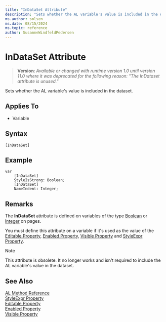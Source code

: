 ```yaml
---
title: "InDataSet Attribute"
description: "Sets whether the AL variable's value is included in the dataset."
ms.author: solsen
ms.date: 08/15/2024
ms.topic: reference
author: SusanneWindfeldPedersen
---
```

[//]: # (START>DO_NOT_EDIT)
[//]: # (IMPORTANT:Do not edit any of the content between here and the END>DO_NOT_EDIT.)
[//]: # (Any modifications should be made in the .xml files in the ModernDev repo.)

# InDataSet Attribute
> **Version**: _Available or changed with runtime version 1.0 until version 11.0 where it was deprecated for the following reason: "The InDataset attribute is unused."_

Sets whether the AL variable's value is included in the dataset.


## Applies To

- Variable


## Syntax

```AL
[InDataSet]
```

[//]: # (IMPORTANT: END>DO_NOT_EDIT)

## Example

```al
var
    [InDataSet]
    StyleIsStrong: Boolean;
    [InDataSet]
    NameIndent: Integer;
```

## Remarks

The **InDataSet** attribute is defined on variables of the type [Boolean](../methods-auto/boolean/boolean-data-type.md) or [Integer](../methods-auto/integer/integer-data-type.md) on pages.  

You must define this attribute on a variable if it's used as the value of the [Editable Property](../properties/devenv-editable-property.md), [Enabled Property](../properties/devenv-enabled-property.md), [Visible Property](../properties/devenv-visible-property.md) and [StyleExpr Property](../properties/devenv-styleexpr-property.md).  

> [!NOTE]
> This attribute is obsolete. It no longer works and isn't required to include the AL variable's value in the dataset.

## See Also

[AL Method Reference](../methods-auto/library.md)  
[StyleExpr Property](../properties/devenv-styleexpr-property.md)  
[Editable Property](../properties/devenv-editable-property.md)  
[Enabled Property](../properties/devenv-enabled-property.md)  
[Visible Property](../properties/devenv-visible-property.md)